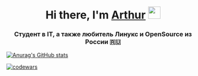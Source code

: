 <h1 align="center">Hi there, I'm <a href="https://t.me/Arthur_Lokhov" target="_blank">Arthur</a> 
<img src="https://github.com/blackcater/blackcater/raw/main/images/Hi.gif" height="32"/></h1>
<h3 align="center">Студент в IT, а также любитель Линукс и OpenSource из России 🇷🇺</h3>

[![Anurag's GitHub stats](https://github-readme-stats.vercel.app/api?username=ArthurLokhov&show_icons=true&theme=tokyonight)](https://github.com/anuraghazra/github-readme-stats)

[![codewars](https://www.codewars.com/users/Arthur_Lokhov/badges/large)](https://www.codewars.com/users/Arthur_Lokhov)